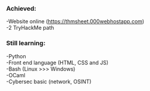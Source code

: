 <br><h3>Achieved:</h3>
-Website online (https://thmsheet.000webhostapp.com)
<br>-2 TryHackMe path
<br><h3>Still learning:</h3>
-Python
<br>-Front end language (HTML, CSS and JS)
<br>-Bash (Linux >>> Windows)
<br>-OCaml
<br>-Cybersec basic (network, OSINT)
